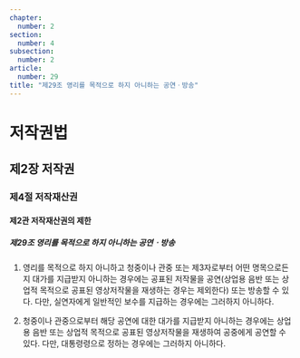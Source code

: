 ```yaml
---
chapter:
  number: 2
section:
  number: 4
subsection:
  number: 2
article:
  number: 29
title: "제29조 영리를 목적으로 하지 아니하는 공연ㆍ방송"
---
```

# 저작권법

## 제2장 저작권

### 제4절 저작재산권

#### 제2관 저작재산권의 제한

##### 제29조 영리를 목적으로 하지 아니하는 공연ㆍ방송

1. 영리를 목적으로 하지 아니하고 청중이나 관중 또는 제3자로부터 어떤 명목으로든지 대가를 지급받지 아니하는 경우에는 공표된 저작물을 공연(상업용 음반 또는 상업적 목적으로 공표된 영상저작물을 재생하는 경우는 제외한다) 또는 방송할 수 있다. 다만, 실연자에게 일반적인 보수를 지급하는 경우에는 그러하지 아니하다.

2. 청중이나 관중으로부터 해당 공연에 대한 대가를 지급받지 아니하는 경우에는 상업용 음반 또는 상업적 목적으로 공표된 영상저작물을 재생하여 공중에게 공연할 수 있다. 다만, 대통령령으로 정하는 경우에는 그러하지 아니하다.
